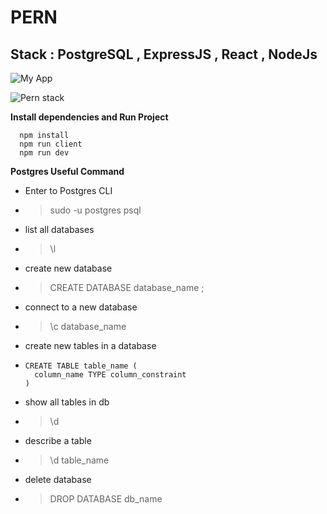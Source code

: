 # PERN

## Stack : PostgreSQL  , ExpressJS , React , NodeJs
![My App]('./scr.png')

![Pern stack](https://repository-images.githubusercontent.com/248812720/56902700-c5bd-11ea-813f-ed8631377258)

**Install dependencies and Run Project**

```
  npm install
  npm run client
  npm run dev

```




**Postgres Useful Command**

  * Enter to Postgres CLI
  * > sudo -u postgres psql
  * list all databases
  * > \l
  * create new database
  * > CREATE DATABASE database_name ;
  * connect to a new database
  * > \c database_name
  * create new tables in a database
  * ```
    CREATE TABLE table_name (
      column_name TYPE column_constraint
    )
      ```
  * show all tables in db
  * > \d
  * describe a table
  * > \d table_name
  * delete database
  * > DROP DATABASE db_name




<!--

DROP TABLE restaurants;

CREATE TABLE restaurants (
  id BIGSERIAL NOT NULL PRIMARY KEY,
  name VARCHAR(50)NOT NULL,
  location VARCHAR(50)NOT NULL,
  price_range INT NOT NULL check(price_range>= 1 and price_range <= 50)
);

INSERT INTO restaurants(name , location , price_range) VALUES ('KFC','Rabat',49);

INSERT INTO restaurants(name , location , price_range) VALUES ('Mini House','Kenitra',29);

SELECT * FROM restaurants;

-->
